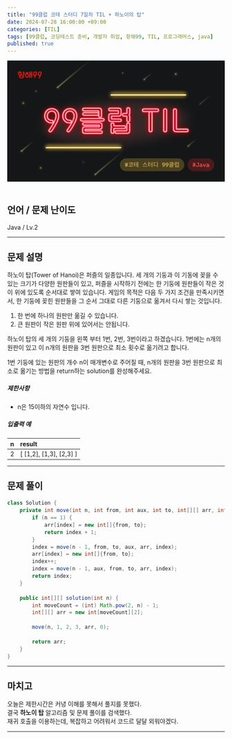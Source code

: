 ```yaml
---
title: "99클럽 코테 스터디 7일차 TIL + 하노이의 탑"
date: 2024-07-28 16:00:00 +09:00
categories: [TIL]
tags: [99클럽, 코딩테스트 준비, 개발자 취업, 항해99, TIL, 프로그래머스, java]
published: true
---
```


![99club](/assets/img/java/til/99club_1.png)<br/><br/>

## **언어 / 문제 난이도** ##
Java / Lv.2

------

## **문제 설명** ##
하노이 탑(Tower of Hanoi)은 퍼즐의 일종입니다. 세 개의 기둥과 이 기동에 꽂을 수 있는 크기가 다양한 원판들이 있고, 퍼즐을 시작하기 전에는 한 기둥에 원판들이 작은 것이 위에 있도록 순서대로 쌓여 있습니다. 게임의 목적은 다음 두 가지 조건을 만족시키면서, 한 기둥에 꽂힌 원판들을 그 순서 그대로 다른 기둥으로 옮겨서 다시 쌓는 것입니다.

1. 한 번에 하나의 원판만 옮길 수 있습니다.
2. 큰 원판이 작은 원판 위에 있어서는 안됩니다.

하노이 탑의 세 개의 기둥을 왼쪽 부터 1번, 2번, 3번이라고 하겠습니다. 1번에는 n개의 원판이 있고 이 n개의 원판을 3번 원판으로 최소 횟수로 옮기려고 합니다.

1번 기둥에 있는 원판의 개수 n이 매개변수로 주어질 때, n개의 원판을 3번 원판으로 최소로 옮기는 방법을 return하는 solution를 완성해주세요.

##### **제한사항**
- n은 15이하의 자연수 입니다.

##### **입출력 예**

| n   | result                   |
|:----|:-------------------------|
| 2   | [ [1,2], [1,3], [2,3] ]  |

------

## **문제 풀이** ##
~~~java
class Solution {
    private int move(int n, int from, int aux, int to, int[][] arr, int index) {
        if (n == 1) {
            arr[index] = new int[]{from, to};
            return index + 1;
        }
        index = move(n - 1, from, to, aux, arr, index);
        arr[index] = new int[]{from, to};
        index++;
        index = move(n - 1, aux, from, to, arr, index);
        return index;
    }

    public int[][] solution(int n) {
        int moveCount = (int) Math.pow(2, n) - 1;
        int[][] arr = new int[moveCount][2];

        move(n, 1, 2, 3, arr, 0);

        return arr;
    }
}
~~~
------

## **마치고** ##
오늘은 제한시간은 커녕 이해를 못해서 풀지를 못했다.<br/>
결국 **하노이 탑** 알고리즘 및 문제 풀이를 검색했다.<br/>
재귀 호출을 이용하는데, 복잡하고 어려워서 코드르 달달 외워야겠다.

------
